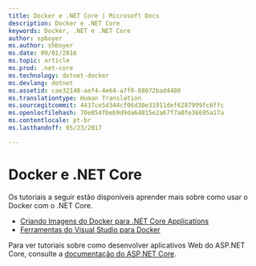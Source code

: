 ```yaml
---
title: Docker e .NET Core | Microsoft Docs
description: Docker e .NET Core
keywords: Docker, .NET e .NET Core
author: spboyer
ms.author: shboyer
ms.date: 09/01/2016
ms.topic: article
ms.prod: .net-core
ms.technology: dotnet-docker
ms.devlang: dotnet
ms.assetid: cae32148-aef4-4e64-a7f0-88072bad4400
ms.translationtype: Human Translation
ms.sourcegitcommit: 4437ce5d344cf06d30e31911def6287999fc6ffc
ms.openlocfilehash: 70e854fbeb9d9da64815e2a67f7a0fe36695a17a
ms.contentlocale: pt-br
ms.lasthandoff: 05/23/2017

---
```


# <a name="docker-and-net-core"></a>Docker e .NET Core 

Os tutoriais a seguir estão disponíveis aprender mais sobre como usar o Docker com o .NET Core.

- [Criando Imagens do Docker para .NET Core Applications](building-net-docker-images.md)
- [Ferramentas do Visual Studio para Docker](visual-studio-tools-for-docker.md)

Para ver tutoriais sobre como desenvolver aplicativos Web do ASP.NET Core, consulte a [documentação do ASP.NET Core](https://docs.microsoft.com/aspnet/core/).

